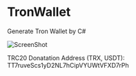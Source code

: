 # TronWallet
Generate Tron Wallet by C#

![ScreenShot](https://github.com/mndanesh/TronWallet/assets/55193991/5b010a9e-5e0e-4806-a682-8fc3f7a30bd7)

TRC20 Donatation Address (TRX, USDT):
TT7ruveScs1yD2NL7hCipVYUWtVFXD7rPh
